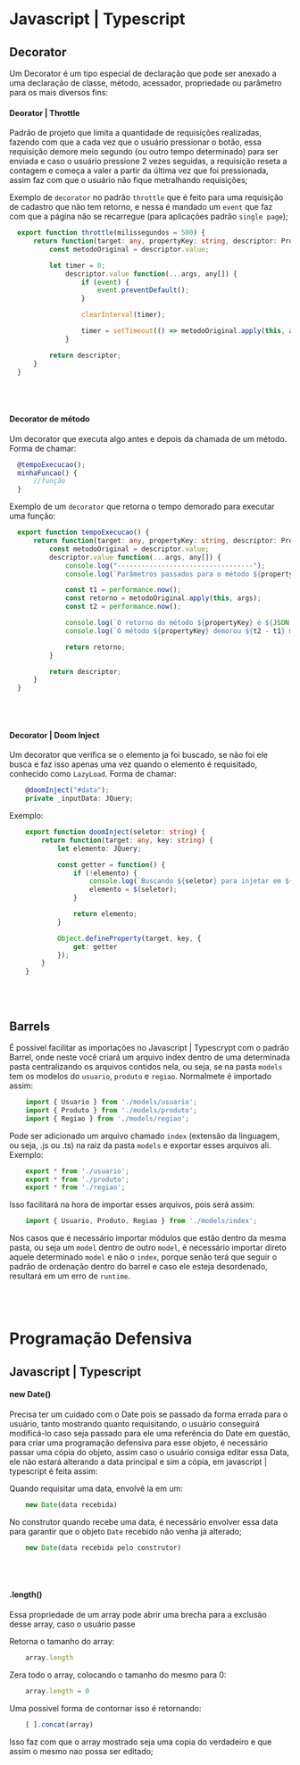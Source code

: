 # Javascript | Typescript

## Decorator
Um Decorator é um tipo especial de declaração que pode ser anexado a uma declaração de classe, método, acessador, propriedade ou parâmetro para os mais diversos fins:

#### Deorator | Throttle
Padrão de projeto que limita a quantidade de requisições realizadas, fazendo com que a cada vez que o usuário pressionar o botão, essa requisição demore meio segundo (ou outro tempo determinado) para ser enviada e caso o usuário pressione 2 vezes seguidas, a requisição reseta a contagem e começa a valer a partir da última vez que foi pressionada, assim faz com que o usuário não fique metralhando requisições;

Exemplo de ````decorator```` no padrão ````throttle```` que é feito para uma requisição de cadastro que não tem retorno, e nessa é mandado um ````event```` que faz com que a página não se recarregue (para aplicações padrão ````single page````);

````ts
  export function throttle(milissegundos = 500) {
      return function(target: any, propertyKey: string, descriptor: PropertyDescriptor) {
          const metodoOriginal = descriptor.value;

          let timer = 0;
              descriptor.value function(...args, any[]) {
                  if (event) {
                      event.preventDefault();
                  }

                  clearInterval(timer);

                  timer = setTimeout(() => metodoOriginal.apply(this, args), milissegudos);
              }

          return descriptor;
      }
  }
````

<br>
<br>

#### Decorator de método
Um decorator que executa algo antes e depois da chamada de um método. Forma de chamar:
  
````ts
  @tempoExecucao();
  minhaFuncao() {
      //função
  }
````
 
Exemplo de um ```decorator``` que retorna o tempo demorado para executar uma função:
    
````ts
  export function tempoExecucao() {
      return function(target: any, propertyKey: string, descriptor: PropertyDescriptor) {
          const metodoOriginal = descriptor.value;
          descriptor.value function(...args, any[]) {
              console.log("----------------------------------");
              console.log(`Parâmetros passados para o método ${propertyKey}: ${JSON.stringify(args)}`);

              const t1 = performance.now();
              const retorno = metodoOriginal.apply(this, args);
              const t2 = performance.now();

              console.log(`O retorno do método ${propertyKey} é ${JSON.stringify(retorno)}`);
              console.log(`O método ${propertyKey} demorou ${t2 - t1} ms  `);

              return retorno;
          }

          return descriptor;
      }
  }
````

<br>
<br>

#### Decorator | Doom Inject
Um decorator que verifica se o elemento ja foi buscado, se não foi ele busca e faz isso apenas uma vez quando o elemento é requisitado, conhecido como ```LazyLoad```. Forma de chamar:
  
````ts
    @doomInject("#data");
    private _inputData: JQuery;
````
Exemplo:
   
````ts
    export function doomInject(seletor: string) {
        return function(target: any, key: string) {
            let elemento: JQuery;

            const getter = function() {
                if (!elemento) {
                    console.log(`Buscando ${seletor} para injetar em ${key}`);
                    elemento = $(seletor);
                }

                return elemento;
            }

            Object.defineProperty(target, key, {
                get: getter
            });
        }
    }
````
<br>
<br>

## Barrels
É possivel facilitar as importações no Javascript | Typescrypt com o padrão Barrel, onde neste você criará um arquivo index dentro de uma determinada pasta centralizando os arquivos contidos nela, ou seja, se na pasta ```models``` tem os modelos do ```usuario```, ```produto``` e ```regiao```. Normalmete é importado assim:

```ts
    import { Usuario } from './models/usuario';
    import { Produto } from './models/produto';
    import { Regiao } from './models/regiao';
```

Pode ser adicionado um arquivo chamado ```index``` (extensão da linguagem, ou seja, .js ou .ts) na raiz da pasta ```models``` e exportar esses arquivos ali. Exemplo:

```ts
    export * from './usuario';
    export * from './produto';
    export * from './regiao';
```

Isso facilitará na hora de importar esses arquivos, pois será assim:

```ts
    import { Usuario, Produto, Regiao } from './models/index';
```

Nos casos que é necessário importar módulos que estão dentro da mesma pasta, ou seja um ```model``` dentro de outro ```model```, é necessário importar direto aquele determinado ```model``` e não o ```index```, porque senão terá que seguir o padrão de ordenação dentro do barrel e caso ele esteja desordenado, resultará em um erro de ```runtime```.

<br>
<br>

# Programação Defensiva

## Javascript | Typescript

#### new Date()
Precisa ter um cuidado com o Date pois se passado da forma errada para o usuário, tanto mostrando quanto requisitando, o usuário conseguirá    modificá-lo caso seja passado para ele uma referência do Date em questão, para criar uma programação defensiva para esse objeto, é necessário passar uma cópia do objeto, assim caso o usuário consiga editar essa Data, ele não estará alterando a data principal e sim a cópia, em javascript | typescript é feita assim:

Quando requisitar uma data, envolvê la em um:

````js
    new Date(data recebida)
````

No construtor quando recebe uma data, é necessário envolver essa data para garantir que o objeto ```Date``` recebido não venha já alterado;

````js
    new Date(data recebida pelo construtor)
````
<br>
<br>

#### .length()
Essa propriedade de um array pode abrir uma brecha para a exclusão desse array, caso o usuário passe

Retorna o tamanho do array:

````js
    array.length
````
    
Zera todo o array, colocando o tamanho do mesmo para 0:

````js
    array.length = 0
````

Uma possivel forma de contornar isso é retornando:

````js
    [ ].concat(array)
````

Isso faz com que o array mostrado seja uma copia do verdadeiro e que assim o mesmo nao possa ser editado;


